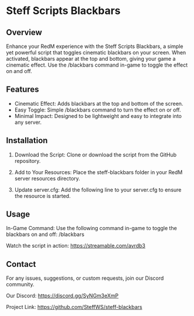 # Steff Scripts Blackbars

## Overview
Enhance your RedM experience with the Steff Scripts Blackbars, a simple yet powerful script that toggles cinematic blackbars on your screen. When activated, blackbars appear at the top and bottom, giving your game a cinematic effect. Use the /blackbars command in-game to toggle the effect on and off.

## Features
- Cinematic Effect: Adds blackbars at the top and bottom of the screen.
- Easy Toggle: Simple /blackbars command to turn the effect on or off.
- Minimal Impact: Designed to be lightweight and easy to integrate into any server.

## Installation
1. Download the Script: Clone or download the script from the GitHub repository.

2. Add to Your Resources: Place the steff-blackbars folder in your RedM server resources directory.

3. Update server.cfg: Add the following line to your server.cfg to ensure the resource is started.

## Usage
In-Game Command:
Use the following command in-game to toggle the blackbars on and off:
/blackbars

Watch the script in action:
https://streamable.com/avrdb3

## Contact
For any issues, suggestions, or custom requests, join our Discord community.

Our Discord: https://discord.gg/SyNGm3eXmP

Project Link: https://github.com/SteffWS/steff-blackbars
